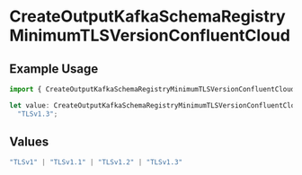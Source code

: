 # CreateOutputKafkaSchemaRegistryMinimumTLSVersionConfluentCloud

## Example Usage

```typescript
import { CreateOutputKafkaSchemaRegistryMinimumTLSVersionConfluentCloud } from "cribl-control-plane/models/operations";

let value: CreateOutputKafkaSchemaRegistryMinimumTLSVersionConfluentCloud =
  "TLSv1.3";
```

## Values

```typescript
"TLSv1" | "TLSv1.1" | "TLSv1.2" | "TLSv1.3"
```
